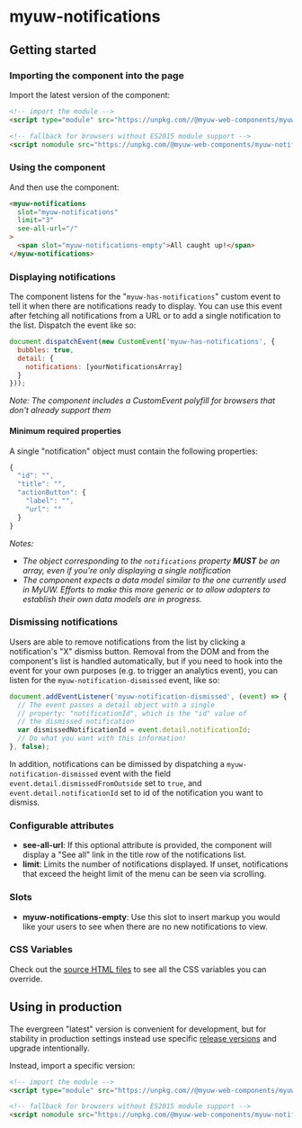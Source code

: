# myuw-notifications

## Getting started

### Importing the component into the page

Import the latest version of the component:

```html
<!-- import the module -->
<script type="module" src="https://unpkg.com//@myuw-web-components/myuw-notifications@latest/dist/myuw-notifications.min.mjs"></script>

<!-- fallback for browsers without ES2015 module support -->
<script nomodule src="https://unpkg.com/@myuw-web-components/myuw-notifications@latest/dist/myuw-notifications.min.js"></script>
```

### Using the component

And then use the component:

```html
<myuw-notifications
  slot="myuw-notifications"
  limit="3"
  see-all-url="/"
>
  <span slot="myuw-notifications-empty">All caught up!</span>
</myuw-notifications>
```

### Displaying notifications

The component listens for the "`myuw-has-notifications`" custom event to tell it when there are notifications ready to display. You can use this event after fetching all notifications from a URL or to add a single notification to the list. Dispatch the event like so:

```js
document.dispatchEvent(new CustomEvent('myuw-has-notifications', {
  bubbles: true,
  detail: {
    notifications: [yourNotificationsArray]
  }
}));
```

*Note: The component includes a CustomEvent polyfill for browsers that don't already support them*

#### Minimum required properties

A single "notification" object must contain the following properties:

```js
{
  "id": "",
  "title": "",
  "actionButton": {
    "label": "",
    "url": ""
  }
}
```

*Notes:*
- *The object corresponding to the `notifications` property **MUST** be an array, even if you're only displaying a single notification*
- *The component expects a data model similar to the one currently used in MyUW. Efforts to make this more generic or to allow adopters to establish their own data models are in progress.*

### Dismissing notifications

Users are able to remove notifications from the list by clicking a notification's "X" dismiss button. Removal from the DOM and from the component's list is handled automatically, but if you need to hook into the event for your own purposes (e.g. to trigger an analytics event), you can listen for the `myuw-notification-dismissed` event, like so:

```js
document.addEventListener('myuw-notification-dismissed', (event) => {
  // The event passes a detail object with a single
  // property: "notificationId", which is the "id" value of
  // the dismissed notification
  var dismissedNotificationId = event.detail.notificationId;
  // Do what you want with this information!
}, false);
```

In addition, notifications can be dimissed by dispatching a `myuw-notification-dismissed` event with the field `event.detail.dismissedFromOutside` set to `true`, and `event.detail.notificationId` set to id of the notification you want to dismiss.

### Configurable attributes

- **see-all-url**: If this optional attribute is provided, the component will display a "See all" link in the title row of the notifications list.
- **limit**: Limits the number of notifications displayed. If unset, notifications that exceed the height limit of the menu can be seen via scrolling.

### Slots

- **myuw-notifications-empty**: Use this slot to insert markup you would like your users to see when there are no new notifications to view.

### CSS Variables

Check out the [source HTML files](src/myuw-notifications.html) to see all the CSS variables you can override.

## Using in production

The evergreen "latest" version is convenient for development,
but for stability in production settings instead use specific
[release versions](https://www.npmjs.com/package/@myuw-web-components/myuw-notifications?activeTab=versions)
and upgrade intentionally.

Instead, import a specific version:

```html
<!-- import the module -->
<script type="module" src="https://unpkg.com//@myuw-web-components/myuw-notifications@1.3.4/dist/myuw-notifications.min.mjs"></script>

<!-- fallback for browsers without ES2015 module support -->
<script nomodule src="https://unpkg.com/@myuw-web-components/myuw-notifications@1.3.4/dist/myuw-notifications.min.js"></script>
```
